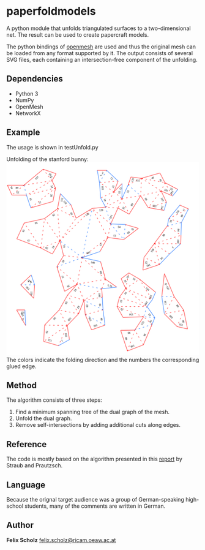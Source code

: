 # paperfoldmodels
A python module that unfolds triangulated surfaces to a two-dimensional net. The result can be used to create papercraft models. 

The python bindings of [openmesh](http://www.openmesh.org) are used and thus the original mesh can be loaded from any format supported by it.
The output consists of several SVG files, each containing an intersection-free component of the unfolding.

## Dependencies
* Python 3
* NumPy
* OpenMesh
* NetworkX

## Example
The usage is shown in testUnfold.py

Unfolding of the stanford bunny:
![bunny](bunnyReduced.svg)
The colors indicate the folding direction and the numbers the corresponding glued edge.

## Method
The algorithm consists of three steps:

1. Find a minimum spanning tree of the dual graph of the mesh.
2. Unfold the dual graph.
3. Remove self-intersections by adding additional cuts along edges. 

## Reference
The code is mostly based on the algorithm presented in this [report](https://geom.ivd.kit.edu/downloads/proj-paper-models_cut_out_sheets.pdf) by Straub and Prautzsch.

## Language
Because the orignal target audience was a group of German-speaking high-school students, many of the comments are written in German.

## Author
**Felix Scholz** <felix.scholz@ricam.oeaw.ac.at>
